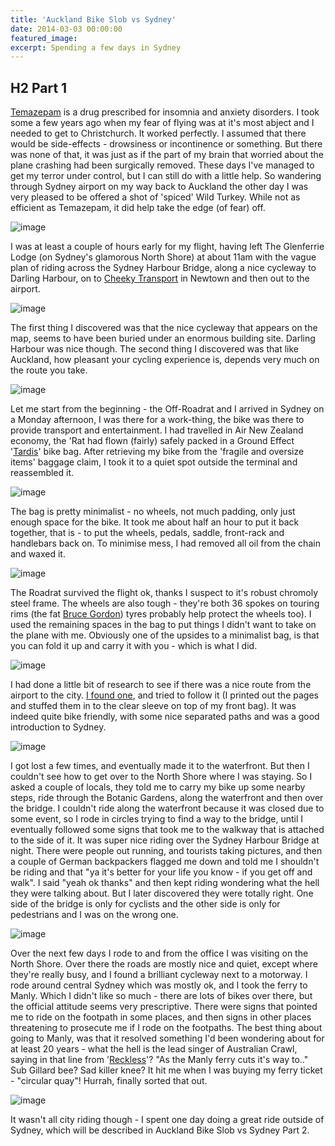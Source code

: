 ```yaml
---
title: 'Auckland Bike Slob vs Sydney'
date: 2014-03-03 00:00:00
featured_image: 
excerpt: Spending a few days in Sydney
---
```


## H2 Part 1 

[Temazepam](http://en.wikipedia.org/wiki/temazepam) is a drug prescribed for insomnia and anxiety disorders. I took some a few years ago when my fear of flying was at it's most abject and I needed to get to Christchurch. It worked perfectly. I assumed that there would be side-effects - drowsiness or incontinence or something. But there was none of that, it was just as if the part of my brain that worried about the plane crashing had been surgically removed. These days I've managed to get my terror under control, but I can still do with a little help. So wandering through Sydney airport on my way back to Auckland the other day I was very pleased to be offered a shot of 'spiced' Wild Turkey. While not as efficient as Temazepam, it did help take the edge (of fear) off.
 
![image](https://farm3.staticflickr.com/2847/12381198003_6386307cf7_c.jpg)

I was at least a couple of hours early for my flight, having left The Glenferrie Lodge (on Sydney's glamorous North Shore) at about 11am with the vague plan of riding across the Sydney Harbour Bridge, along a nice cycleway to Darling Harbour, on to [Cheeky Transport](https://www.cheekytransport.com.au/) in Newtown and then out to the airport.

![image](https://v4s.yimg.com/so/7301/12381069835_7a66c15ca9_c.jpg)

The first thing I discovered was that the nice cycleway that appears on the map, seems to have been buried under an enormous building site. Darling Harbour was nice though. The second thing I discovered was that like Auckland, how pleasant your cycling experience is, depends very much on the route you take. 

![image](https://v4s.yimg.com/sm/5485/12380744965_82b0e3227e_c.jpg)

Let me start from the beginning - the Off-Roadrat and I arrived in Sydney on a Monday afternoon, I was there for a work-thing, the bike was there to provide transport and entertainment. I had travelled in Air New Zealand economy, the 'Rat had flown (fairly) safely packed in a Ground Effect '[Tardis](https://www.groundeffect.co.nz/product/BAG/TAR/)' bike bag. After retrieving my bike from the 'fragile and oversize items' baggage claim, I took it to a quiet spot outside the terminal and reassembled it.

![image](https://v4s.yimg.com/sj/2827/12381201374_07bd879b02_c.jpg)

The bag is pretty minimalist - no wheels, not much padding, only just enough space for the bike. It took me about half an hour to put it back together, that is - to put the wheels, pedals, saddle, front-rack and handlebars back on. To minimise mess, I had removed all oil from the chain and waxed it.

![image](https://farm3.staticflickr.com/2847/12381210164_b9d574c927_c.jpg)

The Roadrat survived the flight ok, thanks I suspect to it's robust chromoly steel frame. The wheels are also tough - they're both 36 spokes on touring rims (the fat [Bruce Gordon](http://www.bgcycles.com/rock-n-road-tire.html)) tyres probably help protect the wheels too). I used the remaining spaces in the bag to put things I didn't want to take on the plane with me. Obviously one of the upsides to a minimalist bag, is that you can fold it up and carry it with you - which is what I did.

![image](https://ycpi-farm4.staticflickr.com/3782/12380942653_a50c6459c9_c.jpg)

I had done a little bit of research to see if there was a nice route from the airport to the city. [I found one](http://cycletraveller.com.au/australia/routes/how-to-cycle-from-Sydney-airport-to-the-city), and tried to follow it (I printed out the pages and stuffed them in to the clear sleeve on top of my front bag). It was indeed quite bike friendly, with some nice separated paths and was a good introduction to Sydney.

![image](https://s2.yimg.com/sk/3683/12381241764_c013ec04aa_c.jpg)

I got lost a few times, and eventually made it to the waterfront. But then I couldn't see how to get over to the North Shore where I was staying. So I asked a couple of locals, they told me to carry my bike up some nearby steps, ride through the Botanic Gardens, along the waterfront and then over the bridge. I couldn't ride along the waterfront because it was closed due to some event, so I rode in circles trying to find a way to the bridge, until I eventually followed some signs that took me to the walkway that is attached to the side of it. It was super nice riding over the Sydney Harbour Bridge at night. There were people out running, and tourists taking pictures, and then a couple of German backpackers flagged me down and told me I shouldn't be riding and that "ya it's better for your life you know - if you get off and walk". I said "yeah ok thanks" and then kept riding wondering what the hell they were talking about. But I later discovered they were totally right. One side of the bridge is only for cyclists and the other side is only for pedestrians and I was on the wrong one.

![image](https://ycpi-farm8.staticflickr.com/7291/12381474454_e41e183b99_c.jpg)

Over the next few days I rode to and from the office I was visiting on the North Shore. Over there the roads are mostly nice and quiet, except where they're really busy, and I found a brilliant cycleway next to a motorway. I rode around central Sydney which was mostly ok, and I took the ferry to Manly. Which I didn't like so much - there are lots of bikes over there, but the official attitude seems very prescriptive. There were signs that pointed me to ride on the footpath in some places, and then signs in other places threatening to prosecute me if I rode on the footpaths. The best thing about going to Manly, was that it resolved something I'd been wondering about for at least 20 years - what the hell is the lead singer of Australian Crawl, saying in that line from '[Reckless](http://www.youtube.com/watch?v=JIrUqsB-0vw&feature=kp)'? "As the Manly ferry cuts it's way to.." Sub Gillard bee? Sad killer knee? It hit me when I was buying my ferry ticket - "circular quay"! Hurrah, finally sorted that out.

![image](https://v4s.yimg.com/sj/2890/12381176653_b481300c1e_c.jpg)

It wasn't all city riding though - I spent one day doing a great ride outside of Sydney, which will be described in Auckland Bike Slob vs Sydney Part 2.